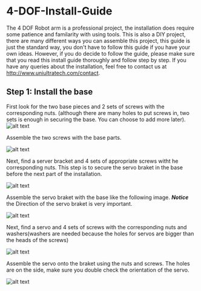 # 4-DOF-Install-Guide
The 4 DOF Robot arm is a professional project, the installation does require some patience and familarity with using tools. This is also a DIY project, there are many different ways you can assemble this project, this guide is just the standard way, you don't have to follow this guide if you have your own ideas. However, if you do decide to follow the guide, please make sure that you read this install guide thoroughly and follow step by step. If you have any queries about the installation, feel free to contact us at http://www.uniultratech.com/contact.

## Step 1: Install the base
First look for the two base pieces and 2 sets of screws with the corresponding nuts. (although there are many holes to put screws in, two sets is enough in securing the base. You can choose to add more later). 
![alt text](https://user-images.githubusercontent.com/68445659/87828902-d70b8d80-c832-11ea-985c-ae677020e71c.jpg)


Assemble the two screws with the base parts.


![alt text](https://user-images.githubusercontent.com/68445659/87828906-d7a42400-c832-11ea-85e5-f2c067135f3c.jpg)

Next, find a server bracket and 4 sets of appropriate screws witht he corresponding nuts. This step is to secure the servo braket in the base before the next part of the installation. 

![alt text](https://user-images.githubusercontent.com/68445659/87828910-d83cba80-c832-11ea-842a-64b211d4ba5b.jpg)

Assemble the servo braket with the base like the following image. ***Notice*** the Direction of the servo braket is very important. 

![alt text](https://user-images.githubusercontent.com/68445659/87828911-d8d55100-c832-11ea-845a-f26b45de11d6.jpg)

Next, find a servo and 4 sets of screws with the corresponding nuts and washers(washers are needed because the holes for servos are bigger than the heads of the screws)

![alt text](https://user-images.githubusercontent.com/68445659/87828913-d8d55100-c832-11ea-9402-1a4518a844bd.jpg)

Assemble the servo onto the braket using the nuts and screws. The holes are on the side, make sure you double check the orientation of the servo. 

![alt text](https://user-images.githubusercontent.com/68445659/87828938-e12d8c00-c832-11ea-9ab7-c189bf006dc4.jpg)

